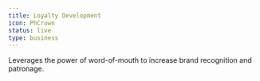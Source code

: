 ```yaml
---
title: Loyalty Development
icon: PhCrown
status: live
type: business
---
```


Leverages the power of word-of-mouth to increase brand recognition and patronage.